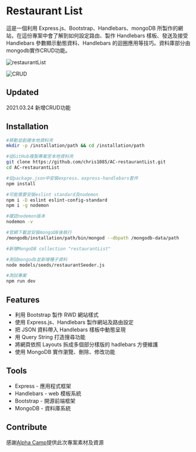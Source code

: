 # Restaurant List

這是一個利用 Express.js、Bootstrap、Handlebars、mongoDB 所製作的網站，在這份專案中會了解到如何設定路由、製作 Handlebars 樣板、發送及接受 Handlebars 參數顯示動態資料、Handlebars 的迴圈應用等技巧。資料庫部分由mongodb實作CRUD功能。

![restaurantList](https://github.com/chris1085/AC-restaurantList/blob/main/restaurantList.png)

![CRUD](https://github.com/chris1085/AC-restaurantList/blob/main/CRUD.png)

## Updated
2021.03.24 新增CRUD功能
## Installation

```bash
#移動並創建本地資料夾
mkdir -p /installation/path && cd /installation/path

#從GitHub複製專案至本地資料夾
git clone https://github.com/chris1085/AC-restaurantList.git
cd AC-restaurantList

#從package.json中安裝express、express-handlebars套件
npm install

#可能需要安裝eslint standard及nodemon
npm i -D eslint eslint-config-standard
npm i -g nodemon

#確認nodemon版本
nodemon -v

#官網下載並安裝mongoDB後執行
/mongodb/installation/path/bin/mongod --dbpath /mongodb-data/path

#新增MongoDB collection "restaurantList"

#測試mongodb並新增種子資料
node models/seeds/restaurantSeeder.js

#測試專案
npm run dev
```

## Features

- 利用 Bootstrap 製作 RWD 網站樣式
- 使用 Express.js、Handlebars 製作網站及路由設定
- 把 JSON 資料帶入 Handlebars 樣板中動態呈現
- 用 Query String 打造搜尋功能
- 將網頁依照 Layouts 拆成多個部分樣版的 hadlebars 方便維護
- 使用 MongoDB 實作瀏覽、刪除、修改功能

## Tools

- Express - 應用程式框架
- Handlebars - web 模板系統
- Bootstrap - 開源前端框架
- MongoDB - 資料庫系統


## Contribute

感謝[Alpha Camp](https://tw.alphacamp.co/)提供此次專案素材及資源
